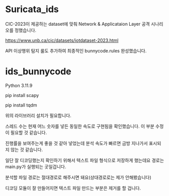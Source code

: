# Suricata_ids

CIC-2023이 제공하는 dataset에 맞춰 Network & Applicataion Layer 공격 시나리오를 정했습니다.

https://www.unb.ca/cic/datasets/iotdataset-2023.html


API 이상행위 탐지 룰도 추가하여 최종적인 bunnycode.rules 완성했습니다.


# ids_bunnycode

Python 3.11.9

pip install scapy

pip install tqdm

위의 라이브러리 설치가 필요합니다.

스레드 수는 현재 어느 숫자를 넣든 동일한 속도로 구현됨을 확인했습니다. 이 부분 수정이 필요할 것 같습니다.

진행률을 보여주는게 좋을 것 같아 넣었는데 분석 속도가 빠르면 금방 지나가서 표시되지 않는 것 같습니다.

일단 잘 디코딩했는지 확인하기 위해서 텍스트 파일 형식으로 저장하게 했는데요 경로는 main.py가 실행되는 곳일겁니다.

분석할 파일 경로는 절대경로로 해주시면 돼요(상대경로로는 제가 안해봤습니다)

디코딩 모듈이 잘 만들어지면 텍스트 파일 만드는 부분은 제거를 할 겁니다.
